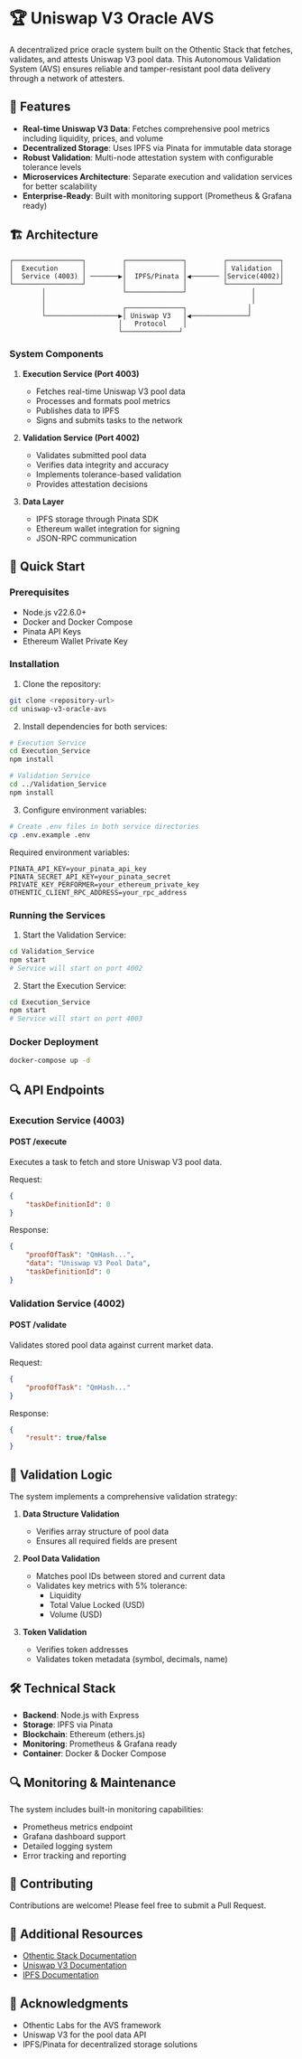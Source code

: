 # 🏆 Uniswap V3 Oracle AVS

A decentralized price oracle system built on the Othentic Stack that fetches, validates, and attests Uniswap V3 pool data. This Autonomous Validation System (AVS) ensures reliable and tamper-resistant pool data delivery through a network of attesters.

## 🌟 Features

- **Real-time Uniswap V3 Data**: Fetches comprehensive pool metrics including liquidity, prices, and volume
- **Decentralized Storage**: Uses IPFS via Pinata for immutable data storage
- **Robust Validation**: Multi-node attestation system with configurable tolerance levels
- **Microservices Architecture**: Separate execution and validation services for better scalability
- **Enterprise-Ready**: Built with monitoring support (Prometheus & Grafana ready)

## 🏗 Architecture

```
┌─────────────────┐         ┌──────────────┐         ┌─────────────┐
│  Execution      │         │              │         │ Validation  │
│  Service (4003) │ ───────▶│  IPFS/Pinata │◀─────── │Service(4002)│
└─────────────────┘         │              │         └─────────────┘
        │                   └──────────────┘                │
        │                                                   │
        │                   ┌──────────────┐               │
        └──────────────────▶│ Uniswap V3   │◀──────────────┘
                           │   Protocol    │
                           └──────────────┘
```

### System Components

1. **Execution Service (Port 4003)**
   - Fetches real-time Uniswap V3 pool data
   - Processes and formats pool metrics
   - Publishes data to IPFS
   - Signs and submits tasks to the network

2. **Validation Service (Port 4002)**
   - Validates submitted pool data
   - Verifies data integrity and accuracy
   - Implements tolerance-based validation
   - Provides attestation decisions

3. **Data Layer**
   - IPFS storage through Pinata SDK
   - Ethereum wallet integration for signing
   - JSON-RPC communication

## 🚀 Quick Start

### Prerequisites

- Node.js v22.6.0+
- Docker and Docker Compose
- Pinata API Keys
- Ethereum Wallet Private Key

### Installation

1. Clone the repository:
```bash
git clone <repository-url>
cd uniswap-v3-oracle-avs
```

2. Install dependencies for both services:
```bash
# Execution Service
cd Execution_Service
npm install

# Validation Service
cd ../Validation_Service
npm install
```

3. Configure environment variables:
```bash
# Create .env files in both service directories
cp .env.example .env
```

Required environment variables:
```env
PINATA_API_KEY=your_pinata_api_key
PINATA_SECRET_API_KEY=your_pinata_secret
PRIVATE_KEY_PERFORMER=your_ethereum_private_key
OTHENTIC_CLIENT_RPC_ADDRESS=your_rpc_address
```

### Running the Services

1. Start the Validation Service:
```bash
cd Validation_Service
npm start
# Service will start on port 4002
```

2. Start the Execution Service:
```bash
cd Execution_Service
npm start
# Service will start on port 4003
```

### Docker Deployment

```bash
docker-compose up -d
```

## 🔍 API Endpoints

### Execution Service (4003)

#### POST /execute
Executes a task to fetch and store Uniswap V3 pool data.

Request:
```json
{
    "taskDefinitionId": 0
}
```

Response:
```json
{
    "proofOfTask": "QmHash...",
    "data": "Uniswap V3 Pool Data",
    "taskDefinitionId": 0
}
```

### Validation Service (4002)

#### POST /validate
Validates stored pool data against current market data.

Request:
```json
{
    "proofOfTask": "QmHash..."
}
```

Response:
```json
{
    "result": true/false
}
```

## 🔐 Validation Logic

The system implements a comprehensive validation strategy:

1. **Data Structure Validation**
   - Verifies array structure of pool data
   - Ensures all required fields are present

2. **Pool Data Validation**
   - Matches pool IDs between stored and current data
   - Validates key metrics with 5% tolerance:
     - Liquidity
     - Total Value Locked (USD)
     - Volume (USD)

3. **Token Validation**
   - Verifies token addresses
   - Validates token metadata (symbol, decimals, name)

## 🛠 Technical Stack

- **Backend**: Node.js with Express
- **Storage**: IPFS via Pinata
- **Blockchain**: Ethereum (ethers.js)
- **Monitoring**: Prometheus & Grafana ready
- **Container**: Docker & Docker Compose

## 🔍 Monitoring & Maintenance

The system includes built-in monitoring capabilities:

- Prometheus metrics endpoint
- Grafana dashboard support
- Detailed logging system
- Error tracking and reporting

## 🤝 Contributing

Contributions are welcome! Please feel free to submit a Pull Request.

## 🔗 Additional Resources

- [Othentic Stack Documentation](https://docs.othentic.xyz/)
- [Uniswap V3 Documentation](https://docs.uniswap.org/)
- [IPFS Documentation](https://docs.ipfs.tech/)

## 🌟 Acknowledgments

- Othentic Labs for the AVS framework
- Uniswap V3 for the pool data API
- IPFS/Pinata for decentralized storage solutions